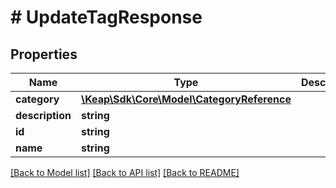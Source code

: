 # # UpdateTagResponse

## Properties

Name | Type | Description | Notes
------------ | ------------- | ------------- | -------------
**category** | [**\Keap\Sdk\Core\Model\CategoryReference**](CategoryReference.md) |  | [optional]
**description** | **string** |  | [optional]
**id** | **string** |  | [optional]
**name** | **string** |  | [optional]

[[Back to Model list]](../../README.md#models) [[Back to API list]](../../README.md#endpoints) [[Back to README]](../../README.md)
